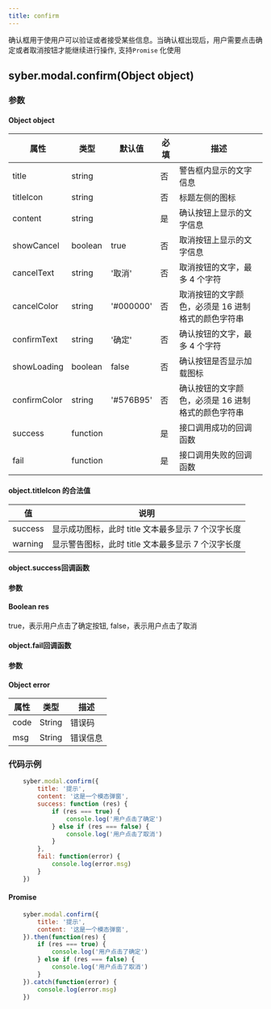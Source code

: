 ```yaml
---
title: confirm
---
```


确认框用于使用户可以验证或者接受某些信息。当确认框出现后，用户需要点击确定或者取消按钮才能继续进行操作, 支持`Promise` 化使用


## syber.modal.confirm(Object object)
### 参数
#### Object object
| 属性     | 类型   | 默认值  |  必填 | 描述                         |
| ---------- | ------- | -------- | -------------- | ---------------------------- |
| title | string |  | 否 | 警告框内显示的文字信息 |
| titleIcon | string |      | 否 | 标题左侧的图标 |
| content | string |  | 是 | 确认按钮上显示的文字信息 |
| showCancel | boolean | true | 否 | 取消按钮上显示的文字信息 |
| cancelText | string  | '取消' | 否 | 取消按钮的文字，最多 4 个字符 |
| cancelColor | string | '#000000' | 否 | 取消按钮的文字颜色，必须是 16 进制格式的颜色字符串 |
| confirmText | string | '确定' | 否 | 确认按钮的文字，最多 4 个字符 |
| showLoading | boolean |  false   | 否 | 确认按钮是否显示加载图标 |
| confirmColor | string| '#576B95'  | 否 | 确认按钮的文字颜色，必须是 16 进制格式的颜色字符串 |
| success | function |  |  是     | 接口调用成功的回调函数      |
| fail   | function |  |  是     | 接口调用失败的回调函数      |


#### object.titleIcon 的合法值
| 值     | 说明    |       
| ---------- | ------- | 
| success | 显示成功图标，此时 title 文本最多显示 7 个汉字长度 |
| warning | 显示警告图标，此时 title 文本最多显示 7 个汉字长度 |

#### object.success回调函数
#### 参数
#### Boolean res 
true，表示用户点击了确定按钮, false，表示用户点击了取消


#### object.fail回调函数
#### 参数
#### Object error
| 属性 | 类型  | 描述 |
| -- | -- | -- |
| code | String | 错误码 |
| msg | String  | 错误信息 |


### 代码示例
```javascript
    syber.modal.confirm({
        title: '提示',
        content: '这是一个模态弹窗',
        success: function (res) {
            if (res === true) {
                console.log('用户点击了确定')
            } else if (res === false) {
                console.log('用户点击了取消')
            }
        },
        fail: function(error) {
            console.log(error.msg)
        }
    })
```

#### Promise
```javascript
    syber.modal.confirm({
        title: '提示',
        content: '这是一个模态弹窗',
    }).then(function(res) {
        if (res === true) {
            console.log('用户点击了确定')
        } else if (res === false) {
            console.log('用户点击了取消')
        }
    }).catch(function(error) {
        console.log(error.msg)
    })
```